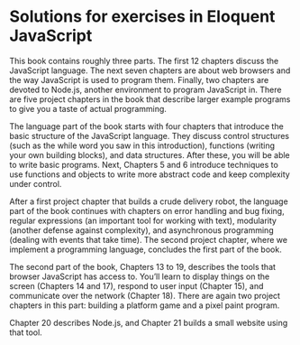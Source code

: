 # Solutions for exercises in Eloquent JavaScript

This book contains roughly three parts. The first 12 chapters discuss the JavaScript language. The next seven chapters are about web browsers and the way JavaScript is used to program them. Finally, two chapters are devoted to Node.js, another environment to program JavaScript in. There are five project chapters in the book that describe larger example programs to give you a taste of actual programming.

The language part of the book starts with four chapters that introduce the basic structure of the JavaScript language. They discuss control structures (such as the while word you saw in this introduction), functions (writing your own building blocks), and data structures. After these, you will be able to write basic programs. Next, Chapters 5 and 6 introduce techniques to use functions and objects to write more abstract code and keep complexity under control.

After a first project chapter that builds a crude delivery robot, the language part of the book continues with chapters on error handling and bug fixing, regular expressions (an important tool for working with text), modularity (another defense against complexity), and asynchronous programming (dealing with events that take time). The second project chapter, where we implement a programming language, concludes the first part of the book.

The second part of the book, Chapters 13 to 19, describes the tools that browser JavaScript has access to. You’ll learn to display things on the screen (Chapters 14 and 17), respond to user input (Chapter 15), and communicate over the network (Chapter 18). There are again two project chapters in this part: building a platform game and a pixel paint program.

Chapter 20 describes Node.js, and Chapter 21 builds a small website using that tool.
